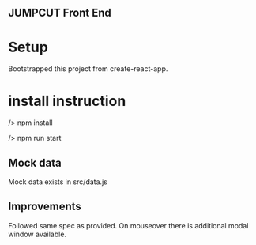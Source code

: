 ## JUMPCUT Front End 

# Setup
Bootstrapped this project from create-react-app.

# install instruction
/> npm install

/> npm run start

## Mock data
Mock data exists in src/data.js

## Improvements
Followed same spec as provided.
On mouseover there is additional modal window available.
